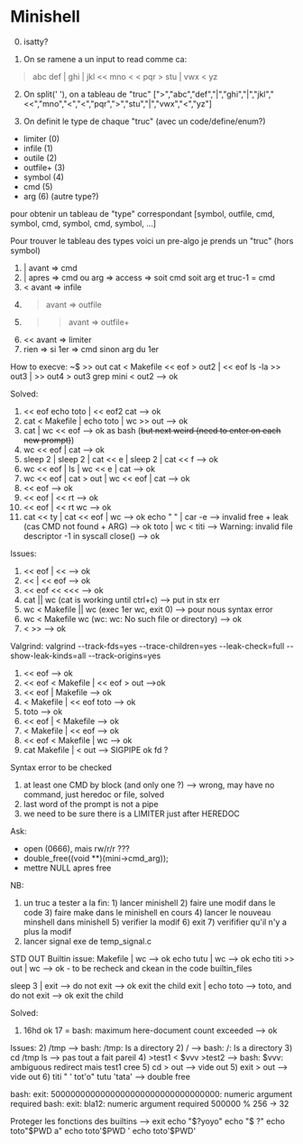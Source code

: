 # Minishell

0) isatty?

1) On se ramene a un input to read comme ca:
> abc def | ghi | jkl << mno < < pqr > stu | vwx < yz

2) On split(' '), on a tableau de "truc"
[">","abc","def","|","ghi","|","jkl","<<","mno","<","<","pqr",">","stu","|","vwx","<","yz"]

3) On definit le type de chaque "truc" (avec un code/define/enum?)
- limiter (0)
- infile (1)
- outile (2)
- outfile+ (3)
- symbol (4)
- cmd (5)
- arg (6)
(autre type?)

pour obtenir un  tableau de "type" correspondant 
[symbol, outfile, cmd, symbol, cmd, symbol, cmd, symbol, ...]

Pour trouver le tableau des types voici un pre-algo
je prends un "truc" (hors symbol)
1) | avant => cmd
2) | apres => cmd ou arg => access => soit cmd soit arg et truc-1 = cmd
3) < avant => infile
4) > avant => outfile
5) >> avant => outfile+
6) << avant => limiter
7) rien => si 1er => cmd sinon arg du 1er

How to execve:
~$ >> out cat < Makefile << eof > out2 | << eof ls -la >> out3 | >> out4 > out3 grep mini < out2 --> ok

Solved:
1) << eof echo toto | << eof2 cat --> ok
2) cat < Makefile | echo toto | wc >> out --> ok
3) cat | wc << eof --> ok as bash (~~but next weird (need to enter on each new prompt)~~)
5) wc << eof | cat --> ok
4) sleep 2 | sleep 2 | cat << e | sleep 2 | cat << f --> ok
6) wc << eof | ls | wc << e | cat --> ok
7) wc << eof | cat > out | wc << eof | cat --> ok
8) << eof --> ok
9) << eof | << rt --> ok
10) << eof | << rt wc --> ok
11) cat << ty  | cat << eof | wc --> ok
echo "	" | car -e --> invalid free + leak (cas CMD not found + ARG) --> ok
toto | wc < titi --> Warning: invalid file descriptor -1 in syscall close() --> ok

Issues:
1) << eof | << --> ok
2) << | << eof --> ok
3) << eof << <<< --> ok
4) cat || wc (cat is working until ctrl+c) --> put in stx err
5) wc < Makefile || wc (exec 1er wc, exit 0) --> pour nous syntax error
6) wc < Makefile wc (wc: wc: No such file or directory) --> ok
7) < >> --> ok

Valgrind:
valgrind --track-fds=yes --trace-children=yes --leak-check=full --show-leak-kinds=all --track-origins=yes
1) << eof --> ok
2) << eof < Makefile | << eof > out -->ok
3) << eof | Makefile --> ok
3) < Makefile | << eof toto --> ok
3) toto --> ok
4) << eof | < Makefile --> ok
4) < Makefile | << eof --> ok
5) << eof < Makefile | wc --> ok
6) cat Makefile | < out --> SIGPIPE ok fd ?


Syntax error to be checked
1) at least one CMD by block (and only one ?) --> wrong, may have no command, just heredoc or file, solved 
2) last word of the prompt is not a pipe
3) we need to be sure there is a LIMITER just after HEREDOC


Ask:
- open (0666), mais rw/r/r ??? 
- double_free((void **)(mini->cmd_arg));
- mettre NULL apres free

NB:
1) un truc a tester a la fin: 1) lancer minishell 2) faire une modif dans le code 3) faire make dans le minishell en cours 4) lancer le nouveau minshell dans minishell 5) verifier la modif 6) exit 7) verififier qu'il n'y a plus la modif
2) lancer signal exe de temp_signal.c

STD OUT Builtin issue:
Makefile | wc --> ok
echo tutu | wc --> ok
echo titi >> out | wc --> ok - to be recheck and ckean in the code builtin_files 

sleep 3 | exit --> do not exit --> ok exit the child
exit | echo toto --> toto, and do not exit --> ok exit the child

Solved:
1) 16hd ok 17 = bash: maximum here-document count exceeded --> ok

Issues:
2) /tmp --> bash: /tmp: Is a directory
2) / --> bash: /: Is a directory
3) cd /tmp ls --> pas tout a fait pareil
4) >test1 < $vvv  >test2 --> bash: $vvv: ambiguous redirect mais test1 cree
5) cd > out --> vide out
5) exit > out --> vide out
6) titi \" \' tot\'o\" tutu \'tata\' --> double free

bash: exit: 5000000000000000000000000000000000: numeric argument required
bash: exit: bla12: numeric argument required
500000 % 256 -> 32 

Proteger les fonctions des builtins --> exit
echo "$?yoyo"
echo "$ ?"
echo toto"$PWD   a"
echo toto'$PWD   '
echo toto'$PWD'